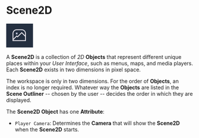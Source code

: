 # Scene2D

![](../../.gitbook/assets/scene2dimage.png)

A **Scene2D** is a collection of  *2D* **Objects** that represent different unique places within your *User Interface*, such as menus, maps, and media players. Each **Scene2D** exists in two dimensions in pixel space. 

The workspace is only in two dimensions. For the order of **Objects**, an index is no longer required. Whatever way the **Objects** are listed in the **Scene Outliner** -- chosen by the user -- decides the order in which they are displayed.  

The **Scene2D Object** has one **Attribute**:

* `Player Camera`: Determines the **Camera** that will show the **Scene2D** when the **Scene2D** starts. <!-- See [**Camera**](../scene-objects/camera.md) for more info on **Camera Objects**. -->
